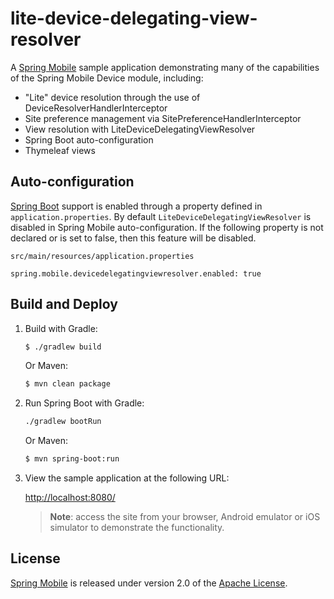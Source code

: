 # lite-device-delegating-view-resolver

A [Spring Mobile] sample application demonstrating many of the capabilities of the Spring Mobile Device module, including:

* "Lite" device resolution through the use of DeviceResolverHandlerInterceptor 
* Site preference management via SitePreferenceHandlerInterceptor
* View resolution with LiteDeviceDelegatingViewResolver
* Spring Boot auto-configuration
* Thymeleaf views


## Auto-configuration

[Spring Boot] support is enabled through a property defined in `application.properties`. By default `LiteDeviceDelegatingViewResolver` is disabled in Spring Mobile auto-configuration. If the following property is not declared or is set to false, then this feature will be disabled.

`src/main/resources/application.properties`
```
spring.mobile.devicedelegatingviewresolver.enabled: true
```


## Build and Deploy

1. Build with Gradle:

    ```sh
    $ ./gradlew build
    ```

    Or Maven:

    ```sh
    $ mvn clean package
    ```

2. Run Spring Boot with Gradle:

    ```sh
    ./gradlew bootRun
    ```

    Or Maven:

    ```sh
    $ mvn spring-boot:run
    ```

3. View the sample application at the following URL:

    [http://localhost:8080/](http://localhost:8080/)

    > **Note**: access the site from your browser, Android emulator or iOS simulator to demonstrate the functionality.


## License

[Spring Mobile] is released under version 2.0 of the [Apache License].


[Spring Mobile]: http://projects.spring.io/spring-mobile
[Spring Boot]: http://projects.spring.io/spring-boot
[Apache License]: http://www.apache.org/licenses/LICENSE-2.0
